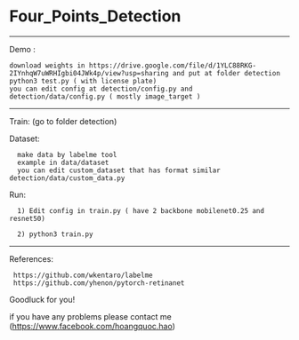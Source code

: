 # Four_Points_Detection
------------------------------------------
Demo :
    
    download weights in https://drive.google.com/file/d/1YLC88RKG-2IYnhqW7uWRHIgbi04JWk4p/view?usp=sharing and put at folder detection
    python3 test.py ( with license plate)
    you can edit config at detection/config.py and detection/data/config.py ( mostly image_target )

------------------------------------------

Train: (go to folder detection)

 
  Dataset:
      
      make data by labelme tool
      example in data/dataset
      you can edit custom_dataset that has format similar detection/data/custom_data.py
        
  Run:
     
      
      1) Edit config in train.py ( have 2 backbone mobilenet0.25 and resnet50)
      
      2) python3 train.py    
      
-------------------------------------------

 
 
 References:
  
     https://github.com/wkentaro/labelme
     https://github.com/yhenon/pytorch-retinanet
     
 Goodluck for you!
 
 if you have any problems please contact me (https://www.facebook.com/hoangquoc.hao)
